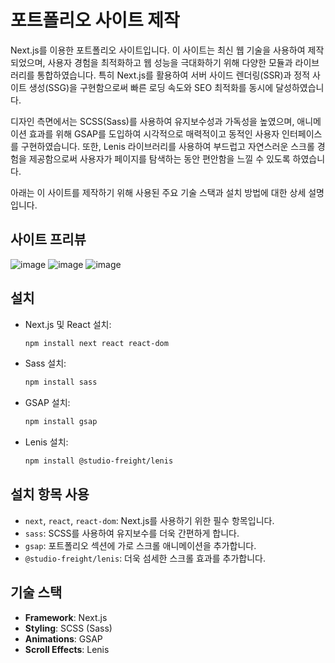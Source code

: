 
# 포트폴리오 사이트 제작

Next.js를 이용한 포트폴리오 사이트입니다. 이 사이트는 최신 웹 기술을 사용하여 제작되었으며, 사용자 경험을 최적화하고 웹 성능을 극대화하기 위해 다양한 모듈과 라이브러리를 통합하였습니다. 특히 Next.js를 활용하여 서버 사이드 렌더링(SSR)과 정적 사이트 생성(SSG)을 구현함으로써 빠른 로딩 속도와 SEO 최적화를 동시에 달성하였습니다. 

디자인 측면에서는 SCSS(Sass)를 사용하여 유지보수성과 가독성을 높였으며, 애니메이션 효과를 위해 GSAP를 도입하여 시각적으로 매력적이고 동적인 사용자 인터페이스를 구현하였습니다. 또한, Lenis 라이브러리를 사용하여 부드럽고 자연스러운 스크롤 경험을 제공함으로써 사용자가 페이지를 탐색하는 동안 편안함을 느낄 수 있도록 하였습니다.

아래는 이 사이트를 제작하기 위해 사용된 주요 기술 스택과 설치 방법에 대한 상세 설명입니다.

## 사이트 프리뷰
![image](https://github.com/spearboy/next/assets/95023009/6185ee02-f90d-472c-8cb5-14cf1c4f9800)
![image](https://github.com/spearboy/next/assets/95023009/450e20a6-77ca-454d-998f-5a033f0f79c3)
![image](https://github.com/spearboy/next/assets/95023009/7aeef60e-082b-4d46-8935-30c807b20fe3)

## 설치
- Next.js 및 React 설치:
  ```bash
  npm install next react react-dom
  ```

- Sass 설치:
  ```bash
  npm install sass
  ```

- GSAP 설치:
  ```bash
  npm install gsap
  ```

- Lenis 설치:
  ```bash
  npm install @studio-freight/lenis
  ```

## 설치 항목 사용
- `next`, `react`, `react-dom`: Next.js를 사용하기 위한 필수 항목입니다.
- `sass`: SCSS를 사용하여 유지보수를 더욱 간편하게 합니다.
- `gsap`: 포트폴리오 섹션에 가로 스크롤 애니메이션을 추가합니다.
- `@studio-freight/lenis`: 더욱 섬세한 스크롤 효과를 추가합니다.

## 기술 스택
- **Framework**: Next.js
- **Styling**: SCSS (Sass)
- **Animations**: GSAP
- **Scroll Effects**: Lenis
